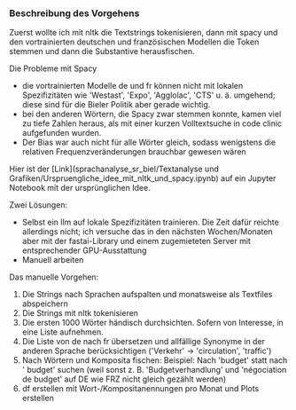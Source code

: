 ### Beschreibung des Vorgehens

Zuerst wollte ich mit nltk die Textstrings tokenisieren, dann mit spacy und den vortrainierten deutschen und französischen Modellen die Token stemmen und dann die Substantive herausfischen.

Die Probleme mit Spacy
* die vortrainierten Modelle de und fr können nicht mit lokalen Spezifizitäten wie 'Westast', 'Expo', 'Agglolac', 'CTS' u. ä. umgehend; diese sind für die Bieler Politik aber gerade wichtig.
* bei den anderen Wörtern, die Spacy zwar stemmen konnte, kamen viel zu tiefe Zahlen heraus, als mit einer kurzen Volltextsuche in code clinic aufgefunden wurden.
* Der Bias war auch nicht für alle Wörter gleich, sodass wenigstens die relativen Frequenzveränderungen brauchbar gewesen wären

Hier ist der [Link](sprachanalyse_sr_biel/Textanalyse und Grafiken/Urspruengliche_idee_mit_nltk_und_spacy.ipynb) auf ein Jupyter Notebook mit der ursprünglichen Idee.

Zwei Lösungen:
* Selbst ein llm auf lokale Spezifizitäten trainieren. Die Zeit dafür reichte allerdings nicht; ich versuche das in den nächsten Wochen/Monaten aber mit der fastai-Library und einem zugemieteten Server mit entsprechender GPU-Ausstattung
* Manuell arbeiten

Das manuelle Vorgehen:
1. Die Strings nach Sprachen aufspalten und monatsweise als Textfiles abspeichern
2. Die Strings mit nltk tokenisieren
3. Die ersten 1000 Wörter händisch durchsichten. Sofern von Interesse, in eine Liste aufnehmen.
4. Die Liste von de nach fr übersetzen und allfällige Synonyme in der anderen Sprache berücksichtigen ('Verkehr' -> 'circulation', 'traffic')
5. Nach Wörtern und Komposita fischen: Beispiel: Nach 'budget' statt nach ' budget' suchen (weil sonst z. B. 'Budgetverhandlung' und 'négociation de budget' auf DE wie FRZ nicht gleich gezählt werden)
6. df erstellen mit Wort-/Kompositanennungen pro Monat und Plots erstellen
